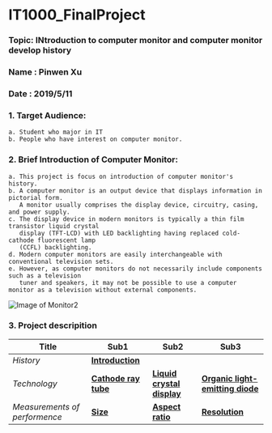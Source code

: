 # IT1000_FinalProject
### Topic: INtroduction to computer monitor and computer monitor develop history
### Name : Pinwen Xu
### Date : 2019/5/11
### 1. Target Audience: 
    a. Student who major in IT
    b. People who have interest on computer monitor.
### 2. Brief Introduction of Computer Monitor:
    a. This project is focus on introduction of computer monitor's history. 
    b. A computer monitor is an output device that displays information in pictorial form. 
       A monitor usually comprises the display device, circuitry, casing, and power supply. 
    c. The display device in modern monitors is typically a thin film transistor liquid crystal 
       display (TFT-LCD) with LED backlighting having replaced cold-cathode fluorescent lamp 
       (CCFL) backlighting.
    d. Modern computer monitors are easily interchangeable with conventional television sets. 
    e. However, as computer monitors do not necessarily include components such as a television 
       tuner and speakers, it may not be possible to use a computer monitor as a television without external components.
   
![Image of Monitor2](https://github.com/poi123456789/IT2600_FinalProject/blob/master/img/c04938915.png)


### 3. Project descripition

**Title** | **Sub1** | **Sub2** | **Sub3**
--- | --- | --- | --- 
*History* | **[Introduction](https://github.com/poi123456789/IT2600_FinalProject/blob/master/src/history/README.md)**|  |  
*Technology* | **[Cathode ray tube](https://github.com/poi123456789/IT2600_FinalProject/blob/master/src/technology/READEME2.md)** | **[Liquid crystal display](https://github.com/poi123456789/IT2600_FinalProject/blob/master/src/technology/README3.md)** | **[Organic light-emitting diode](https://github.com/poi123456789/IT2600_FinalProject/blob/master/src/technology/README4.md)**
*Measurements of performence* |**[Size](https://github.com/poi123456789/IT2600_FinalProject/blob/master/src/measure/README1.md)**| **[Aspect ratio](https://github.com/poi123456789/IT2600_FinalProject/blob/master/src/measure/README2.md)** | **[Resolution](https://github.com/poi123456789/IT2600_FinalProject/blob/master/src/measure/README3.md)**

